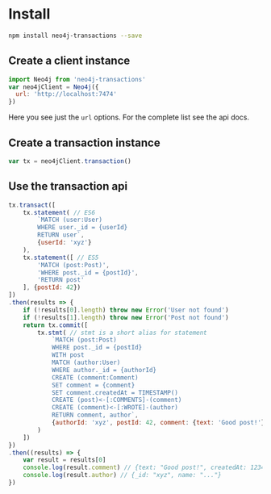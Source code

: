 # Install

```bash
npm install neo4j-transactions --save
```

## Create a client instance
```javascript
import Neo4j from 'neo4j-transactions'
var neo4jClient = Neo4j({
  url: 'http://localhost:7474'
})
```
Here you see just the `url` options. For the complete list see the api docs.

## Create a transaction instance
```javascript
var tx = neo4jClient.transaction()
```

## Use the transaction api
```javascript
tx.transact([
    tx.statement( // ES6
        `MATCH (user:User)
        WHERE user._id = {userId}
        RETURN user`,
        {userId: 'xyz'}
    ),
    tx.statement([ // ES5
        'MATCH (post:Post)',
        'WHERE post._id = {postId}',
        'RETURN post'
    ], {postId: 42})
])
.then(results => {
    if (!results[0].length) throw new Error('User not found')
    if (!results[1].length) throw new Error('Post not found')
    return tx.commit([
        tx.stmt( // stmt is a short alias for statement
            `MATCH (post:Post)
            WHERE post._id = {postId}
            WITH post
            MATCH (author:User)
            WHERE author._id = {authorId}
            CREATE (comment:Comment)
            SET comment = {comment}
            SET comment.createdAt = TIMESTAMP()
            CREATE (post)<-[:COMMENTS]-(comment)
            CREATE (comment)<-[:WROTE]-(author)
            RETURN comment, author`,
            {authorId: 'xyz', postId: 42, comment: {text: 'Good post!'}}
        )
    ])
})
.then((results) => {
    var result = results[0]
    console.log(result.comment) // {text: "Good post!", createdAt: 123456789}
    console.log(result.author) // {_id: "xyz", name: "..."}
})
```
